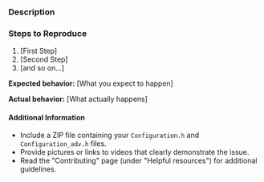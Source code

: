 <!--

Have you read Marlin's Code of Conduct? By filing an Issue, you are expected to comply with it, including treating everyone with respect. Click the "Code of conduct" link in the sidebar under "Helpful resources."

Do you want to ask a question? Are you looking for support? Please don't post here. Instead please use one of the helpful community resources:

- The RepRap.org Marlin Forum at http://forums.reprap.org/list.php?415
- The "Marlin Firmware for 3D Printers" Facebook Group at https://www.facebook.com/groups/3Dtechtalk/
- The "Marlin Firmware" Facebook Group at https://www.facebook.com/groups/1049718498464482/

Before filing an issue be sure to test the 1.1 and/or 2.0 "bugfix" branches to see whether the issue is already addressed.

-->

### Description

<!-- Description of the bug or requested feature -->

### Steps to Reproduce

<!-- If this is a Bug Report, please describe the steps needed to reproduce the issue -->

1. [First Step]
2. [Second Step]
3. [and so on...]

**Expected behavior:** [What you expect to happen]

**Actual behavior:** [What actually happens]

#### Additional Information

* Include a ZIP file containing your `Configuration.h` and `Configuration_adv.h` files.
* Provide pictures or links to videos that clearly demonstrate the issue.
* Read the "Contributing" page (under "Helpful resources") for additional guidelines.
